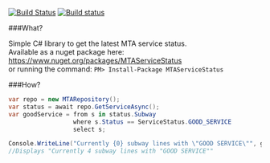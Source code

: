 [![Build Status](https://travis-ci.org/cheesemacfly/MTAServiceStatus.svg?branch=master)](https://travis-ci.org/cheesemacfly/MTAServiceStatus)
[![Build status](https://ci.appveyor.com/api/projects/status/g03ekujid04nep5m?svg=true)](https://ci.appveyor.com/project/cheesemacfly/mtaservicestatus)

###What?

Simple C# library to get the latest MTA service status.  
Available as a nuget package here: https://www.nuget.org/packages/MTAServiceStatus  
or running the command: `PM> Install-Package MTAServiceStatus`

###How?

```C#
var repo = new MTARepository();
var status = await repo.GetServiceAsync();
var goodService = from s in status.Subway
                  where s.Status == ServiceStatus.GOOD_SERVICE
                  select s;

Console.WriteLine("Currently {0} subway lines with \"GOOD SERVICE\"", goodService.Count());
//Displays "Currently 4 subway lines with "GOOD SERVICE""
```
